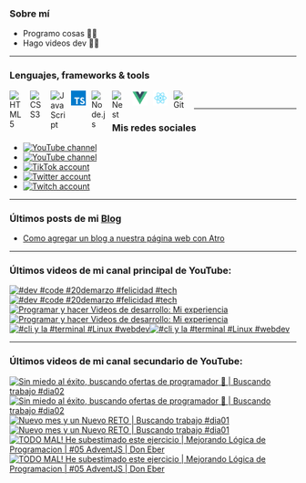 ### Sobre mí
- Programo cosas 🧑‍💻
- Hago videos dev 🧑‍🏫

---
### Lenguajes, frameworks & tools

<img align="left" alt="HTML5" width="26px" src="https://cdn.jsdelivr.net/gh/devicons/devicon/icons/html5/html5-original.svg" style="padding-right:10px;" />
<img align="left" alt="CSS3" width="26px" src="https://cdn.jsdelivr.net/gh/devicons/devicon/icons/css3/css3-original.svg" style="padding-right:10px;" />
<img align="left" alt="JavaScript" width="26px" src="https://cdn.jsdelivr.net/gh/devicons/devicon/icons/javascript/javascript-original.svg" style="padding-right:10px;" />
<img align="left" alt="Typescript" width="26px" src="https://raw.githubusercontent.com/github/explore/80688e429a7d4ef2fca1e82350fe8e3517d3494d/topics/typescript/typescript.png" style="padding-right:10px;" />
<img align="left" alt="Node.js" width="26px" src="https://cdn.jsdelivr.net/gh/devicons/devicon/icons/nodejs/nodejs-original.svg" style="padding-right:10px;" />
<img align="left" alt="Nest" width="26px" src="https://avatars.githubusercontent.com/u/28507035?s=48&v=4" style="padding-right:10px;" />
<img align="left" alt="Vue" width="26px" src="https://raw.githubusercontent.com/github/explore/80688e429a7d4ef2fca1e82350fe8e3517d3494d/topics/vue/vue.png" style="padding-right:10px;" />
<img align="left" alt="React" width="26px" src="https://raw.githubusercontent.com/github/explore/80688e429a7d4ef2fca1e82350fe8e3517d3494d/topics/react/react.png" style="padding-right:10px;" />
<img align="left" alt="Git" width="26px" src="https://cdn.jsdelivr.net/gh/devicons/devicon/icons/git/git-original.svg" style="padding-right:10px;" />

<br>

---
### Mis redes sociales
 - [![YouTube channel](https://img.shields.io/youtube/channel/subscribers/UCRC7LM5vAZMxS8LSo0PKZng?style=social)](https://www.youtube.com/channel/UCRC7LM5vAZMxS8LSo0PKZng)
 - [![YouTube channel](https://img.shields.io/youtube/channel/subscribers/UCKMWXwHYoy920OFEN_BM5VQ?style=social)](https://www.youtube.com/@doneberdev)
 - [![TikTok account](https://img.shields.io/endpoint?logo=TikTok&style=social&url=https%3A%2F%2Fdoneber.dev%2Ftiktok-counter%2F)](https://www.tiktok.com/@doneberdev)
 - [![Twitter account](https://img.shields.io/twitter/follow/doneberdev?label=Followers&style=social)](https://twitter.com/doneberdev)
 - [![Twitch account](https://img.shields.io/twitch/status/doneberdev?style=social)](https://twitch.tv/doneberdev)
 
---
### Últimos posts de mi [Blog](https://doneber.dev/blog)

<!-- BLOG-POST-LIST:START -->
- [Como agregar un blog a nuestra página web con Atro](https://doneber.dev/blog/first-post/)
<!-- BLOG-POST-LIST:END -->
 
---
### Últimos videos de mi canal principal de YouTube:

<!-- BEGIN YOUTUBE-CARDS-FIRST -->
[![#dev #code #20demarzo #felicidad #tech](https://ytcards.demolab.com/?id=dN7uesqZAFo&title=%23dev+%23code+%2320demarzo+%23felicidad+%23tech&lang=en&timestamp=1710960162&background_color=%230f0f0f&title_color=%23ffffff&stats_color=%23dedede&max_title_lines=1&width=250&border_radius=5&duration=27 "#dev #code #20demarzo #felicidad #tech")](https://www.youtube.com/watch?v=dN7uesqZAFo#gh-dark-mode-only)[![#dev #code #20demarzo #felicidad #tech](https://ytcards.demolab.com/?id=dN7uesqZAFo&title=%23dev+%23code+%2320demarzo+%23felicidad+%23tech&lang=en&timestamp=1710960162&background_color=%230d1117&title_color=%23ffffff&stats_color=%23dedede&max_title_lines=1&width=250&border_radius=5&duration=27 "#dev #code #20demarzo #felicidad #tech")](https://www.youtube.com/watch?v=dN7uesqZAFo#gh-light-mode-only)
[![Programar y hacer Videos de desarrollo: Mi experiencia](https://ytcards.demolab.com/?id=ZS8YIceH68I&title=Programar+y+hacer+Videos+de+desarrollo%3A+Mi+experiencia&lang=en&timestamp=1707165785&background_color=%230f0f0f&title_color=%23ffffff&stats_color=%23dedede&max_title_lines=1&width=250&border_radius=5&duration=604 "Programar y hacer Videos de desarrollo: Mi experiencia")](https://www.youtube.com/watch?v=ZS8YIceH68I#gh-dark-mode-only)[![Programar y hacer Videos de desarrollo: Mi experiencia](https://ytcards.demolab.com/?id=ZS8YIceH68I&title=Programar+y+hacer+Videos+de+desarrollo%3A+Mi+experiencia&lang=en&timestamp=1707165785&background_color=%230d1117&title_color=%23ffffff&stats_color=%23dedede&max_title_lines=1&width=250&border_radius=5&duration=604 "Programar y hacer Videos de desarrollo: Mi experiencia")](https://www.youtube.com/watch?v=ZS8YIceH68I#gh-light-mode-only)
[![#cli y la #terminal #Linux #webdev](https://ytcards.demolab.com/?id=bCUtGyGSQ8c&title=%23cli+y+la+%23terminal+%23Linux+%23webdev&lang=en&timestamp=1705118475&background_color=%230f0f0f&title_color=%23ffffff&stats_color=%23dedede&max_title_lines=1&width=250&border_radius=5&duration=54 "#cli y la #terminal #Linux #webdev")](https://www.youtube.com/watch?v=bCUtGyGSQ8c#gh-dark-mode-only)[![#cli y la #terminal #Linux #webdev](https://ytcards.demolab.com/?id=bCUtGyGSQ8c&title=%23cli+y+la+%23terminal+%23Linux+%23webdev&lang=en&timestamp=1705118475&background_color=%230d1117&title_color=%23ffffff&stats_color=%23dedede&max_title_lines=1&width=250&border_radius=5&duration=54 "#cli y la #terminal #Linux #webdev")](https://www.youtube.com/watch?v=bCUtGyGSQ8c#gh-light-mode-only)
<!-- END YOUTUBE-CARDS-FIRST -->

---
### Últimos videos de mi canal secundario de YouTube:

<!-- BEGIN YOUTUBE-CARDS-SECOND -->
[![Sin miedo al éxito, buscando ofertas de programador 🤔 | Buscando trabajo #dia02](https://ytcards.demolab.com/?id=6fwL9XrnK8Q&title=Sin+miedo+al+%C3%A9xito%2C+buscando+ofertas+de+programador+%F0%9F%A4%94+%7C+Buscando+trabajo+%23dia02&lang=en&timestamp=1720043420&background_color=%230f0f0f&title_color=%23ffffff&stats_color=%23dedede&max_title_lines=1&width=250&border_radius=5&duration=1710 "Sin miedo al éxito, buscando ofertas de programador 🤔 | Buscando trabajo #dia02")](https://www.youtube.com/watch?v=6fwL9XrnK8Q#gh-dark-mode-only)[![Sin miedo al éxito, buscando ofertas de programador 🤔 | Buscando trabajo #dia02](https://ytcards.demolab.com/?id=6fwL9XrnK8Q&title=Sin+miedo+al+%C3%A9xito%2C+buscando+ofertas+de+programador+%F0%9F%A4%94+%7C+Buscando+trabajo+%23dia02&lang=en&timestamp=1720043420&background_color=%230d1117&title_color=%23ffffff&stats_color=%23dedede&max_title_lines=1&width=250&border_radius=5&duration=1710 "Sin miedo al éxito, buscando ofertas de programador 🤔 | Buscando trabajo #dia02")](https://www.youtube.com/watch?v=6fwL9XrnK8Q#gh-light-mode-only)
[![Nuevo mes y un Nuevo RETO | Buscando trabajo #dia01](https://ytcards.demolab.com/?id=N6-fxoPAvdA&title=Nuevo+mes+y+un+Nuevo+RETO+%7C+Buscando+trabajo+%23dia01&lang=en&timestamp=1719943210&background_color=%230f0f0f&title_color=%23ffffff&stats_color=%23dedede&max_title_lines=1&width=250&border_radius=5&duration=570 "Nuevo mes y un Nuevo RETO | Buscando trabajo #dia01")](https://www.youtube.com/watch?v=N6-fxoPAvdA#gh-dark-mode-only)[![Nuevo mes y un Nuevo RETO | Buscando trabajo #dia01](https://ytcards.demolab.com/?id=N6-fxoPAvdA&title=Nuevo+mes+y+un+Nuevo+RETO+%7C+Buscando+trabajo+%23dia01&lang=en&timestamp=1719943210&background_color=%230d1117&title_color=%23ffffff&stats_color=%23dedede&max_title_lines=1&width=250&border_radius=5&duration=570 "Nuevo mes y un Nuevo RETO | Buscando trabajo #dia01")](https://www.youtube.com/watch?v=N6-fxoPAvdA#gh-light-mode-only)
[![TODO MAL! He subestimado este ejercicio | Mejorando Lógica de Programacion | #05 AdventJS | Don Eber](https://ytcards.demolab.com/?id=Nsb6l7bUZQc&title=TODO+MAL%21+He+subestimado+este+ejercicio+%7C+Mejorando+L%C3%B3gica+de+Programacion+%7C+%2305+AdventJS+%7C+Don+Eber&lang=en&timestamp=1719719337&background_color=%230f0f0f&title_color=%23ffffff&stats_color=%23dedede&max_title_lines=1&width=250&border_radius=5&duration=1897 "TODO MAL! He subestimado este ejercicio | Mejorando Lógica de Programacion | #05 AdventJS | Don Eber")](https://www.youtube.com/watch?v=Nsb6l7bUZQc#gh-dark-mode-only)[![TODO MAL! He subestimado este ejercicio | Mejorando Lógica de Programacion | #05 AdventJS | Don Eber](https://ytcards.demolab.com/?id=Nsb6l7bUZQc&title=TODO+MAL%21+He+subestimado+este+ejercicio+%7C+Mejorando+L%C3%B3gica+de+Programacion+%7C+%2305+AdventJS+%7C+Don+Eber&lang=en&timestamp=1719719337&background_color=%230d1117&title_color=%23ffffff&stats_color=%23dedede&max_title_lines=1&width=250&border_radius=5&duration=1897 "TODO MAL! He subestimado este ejercicio | Mejorando Lógica de Programacion | #05 AdventJS | Don Eber")](https://www.youtube.com/watch?v=Nsb6l7bUZQc#gh-light-mode-only)
<!-- END YOUTUBE-CARDS-SECOND -->